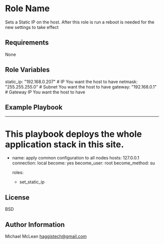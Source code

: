 Role Name
=========

Sets a Static IP on the host. After this role is run a reboot is needed for the new settings to take effect

Requirements
------------

None

Role Variables
--------------

static_ip: "192.168.0.207" # IP You want the host to have
netmask: "255.255.255.0" # Subnet You want the host to have
gateway: "192.168.0.1" # Gateway IP You want the host to have



Example Playbook
----------------

---
# This playbook deploys the whole application stack in this site.

  - name: apply common configuration to all nodes
    hosts: 127.0.0.1
    connection: local
    become: yes
    become_user: root
    become_method: su

    roles:
      - set_static_ip


License
-------

BSD

Author Information
------------------

Michael McLean
haggistech@gmail.com